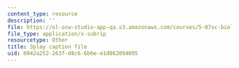 ```yaml
---
content_type: resource
description: ''
file: https://ol-ocw-studio-app-qa.s3.amazonaws.com/courses/5-07sc-biological-chemistry-i-fall-2013/8042a252263fd8c66b6ee1d862094095_VykaDbJIb8A.srt
file_type: application/x-subrip
resourcetype: Other
title: 3play caption file
uid: 8042a252-263f-d8c6-6b6e-e1d862094095
---
```

